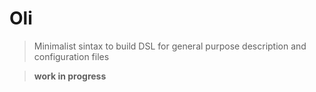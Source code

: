 # Oli

> Minimalist sintax to build DSL for general purpose description and configuration files

> **work in progress**
